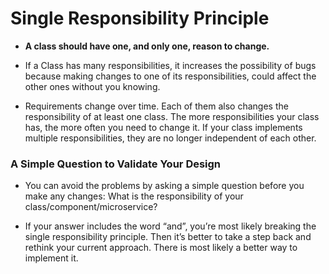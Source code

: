 # Single Responsibility Principle

- **A class should have one, and only one, reason to change.**


- If a Class has many responsibilities, it increases the possibility of bugs because making changes to one of its responsibilities, could affect the other ones without you knowing.


- Requirements change over time. Each of them also changes the responsibility of at least one class. The more responsibilities your class has, the more often you need to change it. If your class implements multiple responsibilities, they are no longer independent of each other.


### A Simple Question to Validate Your Design
- You can avoid the problems by asking a simple question before you make any changes: What is the responsibility of your class/component/microservice?

- If your answer includes the word “and”, you’re most likely breaking the single responsibility principle. Then it’s better to take a step back and rethink your current approach. There is most likely a better way to implement it.
